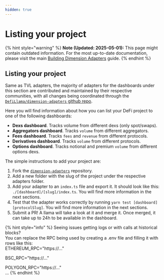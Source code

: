 ```yaml
---
hidden: true
---
```


# Listing your project

{% hint style="warning" %}
**Note (Updated: 2025-05-01):** This page might contain outdated information. For the most up-to-date documentation, please visit the main [Building Dimension Adapters](./) guide.
{% endhint %}

## Listing your project

Same as TVL adapters, the majority of adapters for the dashboards under this section are contributed and maintained by their respective communities, with all changes being coordinated through the [`DefiLlama/dimension-adapters` github repo](https://github.com/DefiLlama/dimension-adapters).

Here you will find information about how you can list your DeFi project to one of the following dashboards:

* **Dexs dashboard**. Tracks volume from different dexs (only spot/swaps).
* **Aggregators dashboard**. Tracks `volume` from different aggregators.
* **Fees dashboard**. Tracks `fees` and `revenue` from different protocols.
* **Derivatives dashboard**. Tracks `volume` from different protocols.
* **Options dashboard**. Tracks notional and premium `volume` from different options dexs.

The simple instructions to add your project are:

1. Fork the [`dimension-adapters`](https://github.com/DefiLlama/dimension-adapters) repository.
2. Add a new folder with the slug of the project under the respective adapters folder.
3. Add your adapter to an `index.ts` file and export it. It should look like this: `./[dashboard]/[slug]/index.ts`. You will find more information in the next sections.
4. Test that the adapter works correctly by running `yarn test [dashboard] [protocolSlug]`. You will find more information in the next sections.
5. Submit a PR! A llama will take a look at it and merge it. Once merged, it can take up to 24h to be available in the dashboard.

{% hint style="info" %}
Seeing issues getting logs or with calls at historical blocks?\
You can replace the RPC being used by creating a .env file and filling it with rows like this:\
ETHEREUM\_RPC="https://..."

BSC\_RPC="https://..."

POLYGON\_RPC="https://..."\
...
{% endhint %}
